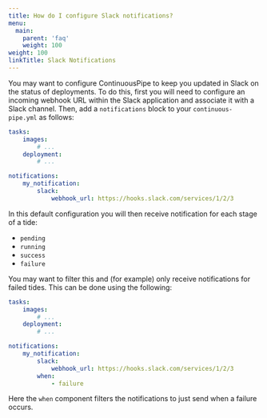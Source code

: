 ```yaml
---
title: How do I configure Slack notifications?
menu:
  main:
    parent: 'faq'
    weight: 100
weight: 100
linkTitle: Slack Notifications
---
```

You may want to configure ContinuousPipe to keep you updated in Slack on the status of deployments. To do this, first you will need to configure an incoming webhook URL within the Slack application and associate it with a Slack channel. Then, add a `notifications` block to your `continuous-pipe.yml` as follows:

```yaml
tasks:
    images:
        # ...
    deployment:
        # ...

notifications:
    my_notification:
        slack:
            webhook_url: https://hooks.slack.com/services/1/2/3
```

In this default configuration you will then receive notification for each stage of a tide:

- `pending`
- `running`
- `success`
- `failure`

You may want to filter this and (for example) only receive notifications for failed tides. This can be done using the following:

```yaml
tasks:
    images:
        # ...
    deployment:
        # ...

notifications:
    my_notification:
        slack:
            webhook_url: https://hooks.slack.com/services/1/2/3
        when:
            - failure
```

Here the `when` component filters the notifications to just send when a failure occurs.